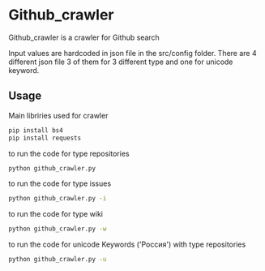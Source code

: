 # Github_crawler
Github_crawler is a crawler for Github search <br />

Input values are hardcoded in json file in the src/config folder. There are 4 different json file 3 of them for 3 different type and one for unicode keyword.<br />

## Usage

Main libriries used for crawler
```bash
pip install bs4
pip install requests
```
to run the code for type repositories

```bash
python github_crawler.py
```

to run the code for type issues

```bash
python github_crawler.py -i
```

to run the code for type wiki

```bash
python github_crawler.py -w
```

to run the code for unicode Keywords ('Россия') with type repositories
```bash
python github_crawler.py -u
```

